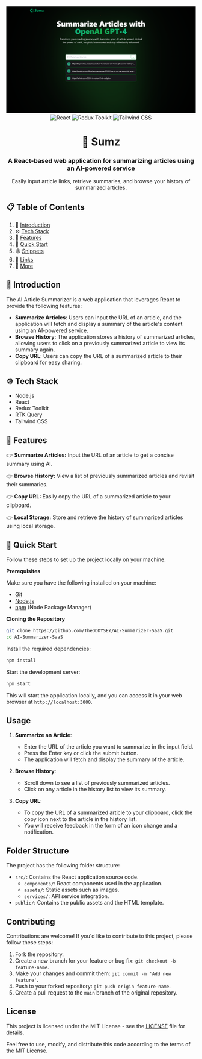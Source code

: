 <div align="center"><a href="https://openai-article-shortener.netlify.app/" target="_blank">
 <img src="ai-sumz.png"
  alt="Project Banner" /> </a> <br /> <div>
   <img src="https://img.shields.io/badge/-React_18-blue?style=for-the-badge&logo=react&logoColor=white&color=61DAFB" alt="React" /> 
  <img src="https://img.shields.io/badge/-Redux_Toolkit-purple?style=for-the-badge&logo=redux&logoColor=white&color=764ABC" alt="Redux Toolkit" /> 
  <img src="https://img.shields.io/badge/-Tailwind_CSS-green?style=for-the-badge&logo=tailwindcss&logoColor=white&color=06B6D4" alt="Tailwind CSS" />
</div>
<h1 align="center">📰 Sumz</h1>
 <h3 align="center">A React-based web application for summarizing articles using an AI-powered service</h3>
  <p align="center">Easily input article links, retrieve summaries, and browse your history of summarized articles.</p> </div>

## 📋 <a name="table">Table of Contents</a>

1. 🤖 [Introduction](#introduction)
2. ⚙️ [Tech Stack](#tech-stack)
3. 🔋 [Features](#features)
4. 🤸 [Quick Start](#quick-start)
5. 🕸️ [Snippets](#snippets)
6. 🔗 [Links](#links)
7. 🚀 [More](#more)

## <a name="introduction">🤖 Introduction</a>

The AI Article Summarizer is a web application that leverages React to provide the following features:

- **Summarize Articles**: Users can input the URL of an article, and the application will fetch and display a summary of the article's content using an AI-powered service.
- **Browse History**: The application stores a history of summarized articles, allowing users to click on a previously summarized article to view its summary again.
- **Copy URL**: Users can copy the URL of a summarized article to their clipboard for easy sharing.

## <a name="tech-stack">⚙️ Tech Stack</a>

- Node.js
- React
- Redux Toolkit
- RTK Query
- Tailwind CSS

## <a name="features">🔋 Features</a>

👉 **Summarize Articles:** Input the URL of an article to get a concise summary using AI.

👉 **Browse History:** View a list of previously summarized articles and revisit their summaries.

👉 **Copy URL:** Easily copy the URL of a summarized article to your clipboard.

👉 **Local Storage:** Store and retrieve the history of summarized articles using local storage.

## <a name="quick-start">🤸 Quick Start</a>

Follow these steps to set up the project locally on your machine.

**Prerequisites**

Make sure you have the following installed on your machine:

- [Git](https://git-scm.com/)
- [Node.js](https://nodejs.org/en)
- [npm](https://www.npmjs.com/) (Node Package Manager)

**Cloning the Repository**

```bash
git clone https://github.com/TheODDYSEY/AI-Summarizer-SaaS.git
cd AI-Summarizer-SaaS
```


Install the required dependencies:

   ```bash
   npm install
   ```

Start the development server:

   ```bash
   npm start
   ```

   This will start the application locally, and you can access it in your web browser at `http://localhost:3000`.

## Usage

1. **Summarize an Article**:
   - Enter the URL of the article you want to summarize in the input field.
   - Press the Enter key or click the submit button.
   - The application will fetch and display the summary of the article.

2. **Browse History**:
   - Scroll down to see a list of previously summarized articles.
   - Click on any article in the history list to view its summary.

3. **Copy URL**:
   - To copy the URL of a summarized article to your clipboard, click the copy icon next to the article in the history list.
   - You will receive feedback in the form of an icon change and a notification.

## Folder Structure

The project has the following folder structure:

- `src/`: Contains the React application source code.
  - `components/`: React components used in the application.
  - `assets/`: Static assets such as images.
  - `services/`: API service integration.
- `public/`: Contains the public assets and the HTML template.

## Contributing

Contributions are welcome! If you'd like to contribute to this project, please follow these steps:

1. Fork the repository.
2. Create a new branch for your feature or bug fix: `git checkout -b feature-name`.
3. Make your changes and commit them: `git commit -m 'Add new feature'`.
4. Push to your forked repository: `git push origin feature-name`.
5. Create a pull request to the `main` branch of the original repository.

## License

This project is licensed under the MIT License - see the [LICENSE](LICENSE) file for details.

Feel free to use, modify, and distribute this code according to the terms of the MIT License.

